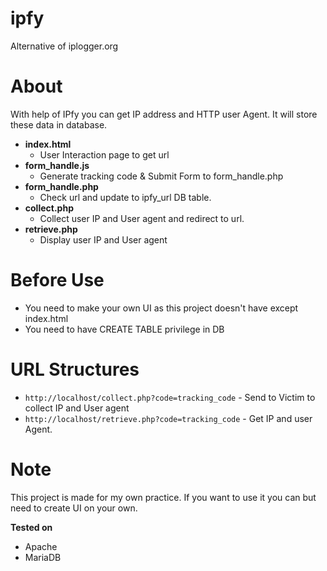 # ipfy
Alternative of iplogger.org

# About

With help of IPfy you can get IP address and HTTP user Agent. It will store these data in database. 
* **index.html**
  - User Interaction page to get url 
* **form_handle.js**
  - Generate tracking code & Submit Form to form_handle.php
* **form_handle.php**
  - Check url and update to ipfy_url DB table.
* **collect.php**
  - Collect user IP and User agent and redirect to url.
* **retrieve.php**
  - Display user IP and User agent

# Before Use
* You need to make your own UI as this project doesn't have except index.html
* You need to have CREATE TABLE privilege in DB

# URL Structures
* `http://localhost/collect.php?code=tracking_code` - Send to Victim to collect IP and User agent
* `http://localhost/retrieve.php?code=tracking_code` - Get IP and user Agent.

# Note
This project is made for my own practice. If you want to use it you can but need to create UI on your own.

**Tested on**
* Apache
* MariaDB
